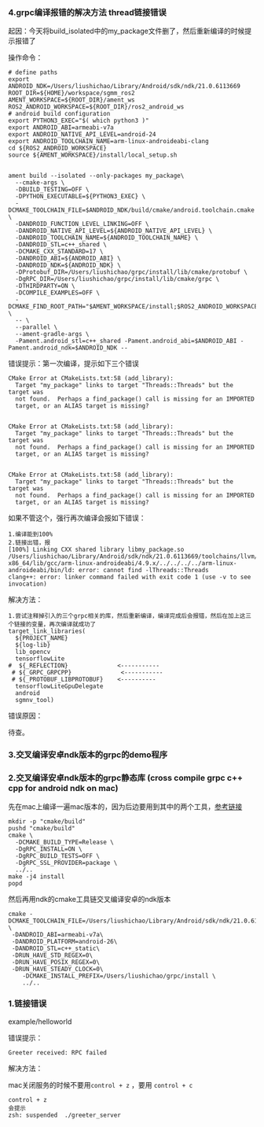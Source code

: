 ### 4.grpc编译报错的解决方法 thread链接错误

起因：今天将build_isolated中的my_package文件删了，然后重新编译的时候提示报错了

操作命令：

```
# define paths
export ANDROID_NDK=/Users/liushichao/Library/Android/sdk/ndk/21.0.6113669
ROOT_DIR=${HOME}/workspace/sgmm_ros2
AMENT_WORKSPACE=${ROOT_DIR}/ament_ws
ROS2_ANDROID_WORKSPACE=${ROOT_DIR}/ros2_android_ws
# android build configuration
export PYTHON3_EXEC="$( which python3 )"
export ANDROID_ABI=armeabi-v7a
export ANDROID_NATIVE_API_LEVEL=android-24
export ANDROID_TOOLCHAIN_NAME=arm-linux-androideabi-clang
cd ${ROS2_ANDROID_WORKSPACE}
source ${AMENT_WORKSPACE}/install/local_setup.sh


ament build --isolated --only-packages my_package\
  --cmake-args \
  -DBUILD_TESTING=OFF \
  -DPYTHON_EXECUTABLE=${PYTHON3_EXEC} \
  -DCMAKE_TOOLCHAIN_FILE=$ANDROID_NDK/build/cmake/android.toolchain.cmake \
  -DANDROID_FUNCTION_LEVEL_LINKING=OFF \
  -DANDROID_NATIVE_API_LEVEL=${ANDROID_NATIVE_API_LEVEL} \
  -DANDROID_TOOLCHAIN_NAME=${ANDROID_TOOLCHAIN_NAME} \
  -DANDROID_STL=c++_shared \
  -DCMAKE_CXX_STANDARD=17 \
  -DANDROID_ABI=${ANDROID_ABI} \
  -DANDROID_NDK=${ANDROID_NDK} \
  -DProtobuf_DIR=/Users/liushichao/grpc/install/lib/cmake/protobuf \
  -DgRPC_DIR=/Users/liushichao/grpc/install/lib/cmake/grpc \
  -DTHIRDPARTY=ON \
  -DCOMPILE_EXAMPLES=OFF \
  -DCMAKE_FIND_ROOT_PATH="$AMENT_WORKSPACE/install;$ROS2_ANDROID_WORKSPACE/install_isolated" \
  -- \
  --parallel \
  --ament-gradle-args \
  -Pament.android_stl=c++_shared -Pament.android_abi=$ANDROID_ABI -Pament.android_ndk=$ANDROID_NDK --

```

错误提示：第一次编译，提示如下三个错误

```
CMake Error at CMakeLists.txt:58 (add_library):
  Target "my_package" links to target "Threads::Threads" but the target was
  not found.  Perhaps a find_package() call is missing for an IMPORTED
  target, or an ALIAS target is missing?


CMake Error at CMakeLists.txt:58 (add_library):
  Target "my_package" links to target "Threads::Threads" but the target was
  not found.  Perhaps a find_package() call is missing for an IMPORTED
  target, or an ALIAS target is missing?


CMake Error at CMakeLists.txt:58 (add_library):
  Target "my_package" links to target "Threads::Threads" but the target was
  not found.  Perhaps a find_package() call is missing for an IMPORTED
  target, or an ALIAS target is missing?
```

如果不管这个，强行再次编译会报如下错误：

```
1.编译能到100%
2.链接出错，报
[100%] Linking CXX shared library libmy_package.so
/Users/liushichao/Library/Android/sdk/ndk/21.0.6113669/toolchains/llvm/prebuilt/darwin-x86_64/lib/gcc/arm-linux-androideabi/4.9.x/../../../../arm-linux-androideabi/bin/ld: error: cannot find -lThreads::Threads
clang++: error: linker command failed with exit code 1 (use -v to see invocation)
```

解决方法：

```
1.尝试注释掉引入的三个grpc相关的库，然后重新编译，编译完成后会报错，然后在加上这三个链接的变量，再次编译就成功了
target_link_libraries(
  ${PROJECT_NAME} 
  ${log-lib}
  lib_opencv
  tensorflowLite
#  ${_REFLECTION}			   <-----------
 # ${_GRPC_GRPCPP}			    <-----------
 # ${_PROTOBUF_LIBPROTOBUF}    <----------
  tensorflowLiteGpuDelegate
  android
  sgmnv_tool)
```

错误原因：

待查。



### 3.交叉编译安卓ndk版本的grpc的demo程序



### 2.交叉编译安卓ndk版本的grpc静态库 (cross compile grpc c++ cpp for android ndk on mac)


先在mac上编译一遍mac版本的，因为后边要用到其中的两个工具，[参考链接](https://github.com/grpc/grpc/blob/e33849682c410452596ebf008a2b984e388e4f99/test/distrib/cpp/run_distrib_test_raspberry_pi.sh#L29)

```
mkdir -p "cmake/build"
pushd "cmake/build"
cmake \
  -DCMAKE_BUILD_TYPE=Release \
  -DgRPC_INSTALL=ON \
  -DgRPC_BUILD_TESTS=OFF \
  -DgRPC_SSL_PROVIDER=package \
  ../..
make -j4 install
popd
```


然后再用ndk的cmake工具链交叉编译安卓的ndk版本
```
cmake -DCMAKE_TOOLCHAIN_FILE=/Users/liushichao/Library/Android/sdk/ndk/21.0.6113669/build/cmake/android.toolchain.cmake \
 -DANDROID_ABI=armeabi-v7a\
 -DANDROID_PLATFORM=android-26\
 -DANDROID_STL=c++_static\
 -DRUN_HAVE_STD_REGEX=0\
 -DRUN_HAVE_POSIX_REGEX=0\
 -DRUN_HAVE_STEADY_CLOCK=0\
	-DCMAKE_INSTALL_PREFIX=/Users/liushichao/grpc/install \
	../..
```




### 1.链接错误

example/helloworld

错误提示：

```
Greeter received: RPC failed
```

解决方法：

mac关闭服务的时候不要用``control + z`` ，要用 ``control + c``
```
control + z 
会提示
zsh: suspended  ./greeter_server
```
